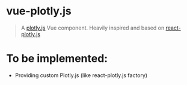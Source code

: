 # vue-plotly.js

> A [plotly.js](https://github.com/plotly/plotly.js) Vue component.
> Heavily inspired and based on [react-plotly.js](https://github.com/plotly/react-plotly.js)

# To be implemented:

- Providing custom Plotly.js (like react-plotly.js factory)